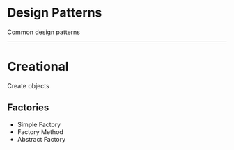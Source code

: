 # Design Patterns

Common design patterns

---

# Creational

Create objects

## Factories

- Simple Factory
- Factory Method
- Abstract Factory